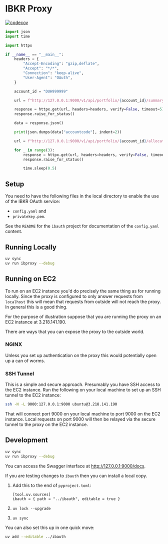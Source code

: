# IBKR Proxy

[![codecov](https://codecov.io/gh/datawookie/ibproxy/branch/master/graph/badge.svg)](https://codecov.io/gh/datawookie/ibproxy)

```python
import json
import time

import httpx

if __name__ == "__main__":
    headers = {
        "Accept-Encoding": "gzip,deflate",
        "Accept": "*/*",
        "Connection": "keep-alive",
        "User-Agent": "OAuth",
    }

    account_id = "DUH999999"

    url = f"http://127.0.0.1:9000/v1/api/portfolio/{account_id}/summary"

    response = httpx.get(url, headers=headers, verify=False, timeout=5)
    response.raise_for_status()

    data = response.json()

    print(json.dumps(data["accountcode"], indent=2))

    url = f"http://127.0.0.1:9000/v1/api/portfolio/{account_id}/allocation"

    for _ in range(3):
        response = httpx.get(url, headers=headers, verify=False, timeout=5)
        response.raise_for_status()

        time.sleep(0.5)
```

## Setup

You need to have the following files in the local directory to enable the use of
the IBKR OAuth service:

- `config.yaml` and
- `privatekey.pem`.

See the `README` for the `ibauth` project for documentation of the `config.yaml`
content.

## Running Locally

```bash
uv sync
uv run ibproxy --debug
```

## Running on EC2

To run on an EC2 instance you'd do precisely the same thing as for running
locally. Since the proxy is configured to only answer requests from `localhost`
this will mean that requests from outside will not reach the proxy. In general
this is a good thing.

For the purpose of illustration suppose that you are running the proxy on an EC2
instance at 3.218.141.190.

There are ways that you can expose the proxy to the outside world.

### NGINX

Unless you set up authentication on the proxy this would potentially open up a
can of worms.

### SSH Tunnel

This is a simple and secure approach. Presumably you have SSH access to the EC2
instance. Run the following on your local machine to set up an SSH tunnel to the
EC2 instance:

```bash
ssh -N -L 9000:127.0.0.1:9000 ubuntu@3.218.141.190
```

That will connect port 9000 on your local machine to port 9000 on the EC2
instance. Local requests on port 9000 will then be relayed via the secure tunnel
to the proxy on the EC2 instance.

## Development

```bash
uv sync
uv run ibproxy --debug
```

You can access the Swagger interface at http://127.0.0.1:9000/docs.

If you are testing changes to `ibauth` then you can install a local copy.

1. Add this to the end of `pyproject.toml`:

    ```
    [tool.uv.sources]
    ibauth = { path = "../ibauth", editable = true }
    ```

2. `uv lock --upgrade`
3. `uv sync`

You can also set this up in one quick move:

```bash
uv add --editable ../ibauth
```
